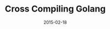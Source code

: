 ---
title: Cross Compiling Golang
description: How to setup the golang toolchain for cross compilation.
date: "2015-02-18"
location: Boulder Gophers
event_url: https://www.meetup.com/Boulder-Gophers/events/219782274/
---